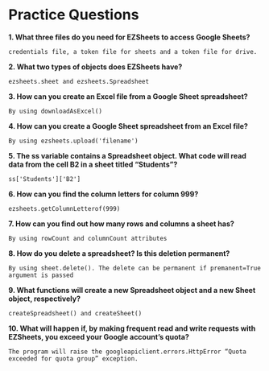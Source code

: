 # Practice Questions

**1. What three files do you need for EZSheets to access Google Sheets?**

	credentials file, a token file for sheets and a token file for drive.

**2. What two types of objects does EZSheets have?**

	ezsheets.sheet and ezsheets.Spreadsheet

**3. How can you create an Excel file from a Google Sheet spreadsheet?**

	By using downloadAsExcel()

**4. How can you create a Google Sheet spreadsheet from an Excel file?**

	By using ezsheets.upload('filename')

**5. The ss variable contains a Spreadsheet object. What code will read data from the cell B2 in a sheet titled “Students”?**

	ss['Students']['B2']

**6. How can you find the column letters for column 999?**

	ezsheets.getColumnLetterof(999)

**7. How can you find out how many rows and columns a sheet has?**

	By using rowCount and columnCount attributes

**8. How do you delete a spreadsheet? Is this deletion permanent?**

	By using sheet.delete(). The delete can be permanent if premanent=True argument is passed

**9. What functions will create a new Spreadsheet object and a new Sheet object, respectively?**

	createSpreadsheet() and createSheet()

**10. What will happen if, by making frequent read and write requests with EZSheets, you exceed your Google account’s quota?**

	The program will raise the googleapiclient.errors.HttpError “Quota exceeded for quota group” exception.

 